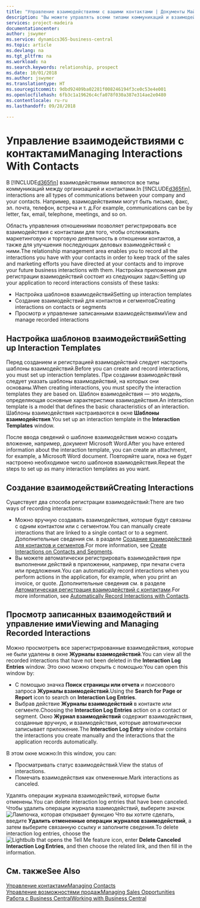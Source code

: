 ```yaml
---
title: "Управление взаимодействиями с вашими контактами | Документы Майкрософт"
description: "Вы можете управлять всеми типами коммуникаций и взаимодействий между организацией и контактами, например, письмами, телефонными звонками, встречами и т. д."
services: project-madeira
documentationcenter: 
author: jswymer
ms.service: dynamics365-business-central
ms.topic: article
ms.devlang: na
ms.tgt_pltfrm: na
ms.workload: na
ms.search.keywords: relationship, prospect
ms.date: 10/01/2018
ms.author: jswymer
ms.translationtype: HT
ms.sourcegitcommit: 9dbd92409ba02281f008246194f3ce0c53e4e001
ms.openlocfilehash: 6fb3c1a19626c4cfa078f030a387e314ae2e0480
ms.contentlocale: ru-ru
ms.lasthandoff: 09/28/2018

---
```

# <a name="managing-interactions-with-contacts"></a><span data-ttu-id="56a45-103">Управление взаимодействиями с контактами</span><span class="sxs-lookup"><span data-stu-id="56a45-103">Managing Interactions With Contacts</span></span>
<span data-ttu-id="56a45-104">В [!INCLUDE[d365fin](includes/d365fin_md.md)] взаимодействиями являются все типы коммуникаций между организацией и контактами.</span><span class="sxs-lookup"><span data-stu-id="56a45-104">In [!INCLUDE[d365fin](includes/d365fin_md.md)], interactions are all types of communications between your company and your contacts.</span></span> <span data-ttu-id="56a45-105">Например, взаимодействиями могут быть письмо, факс, эл. почта, телефон, встреча и т. д.</span><span class="sxs-lookup"><span data-stu-id="56a45-105">For example, communications can be by letter, fax, email, telephone, meetings, and so on.</span></span>

<span data-ttu-id="56a45-106">Область управления отношениями позволяет регистрировать все взаимодействия с контактами для того, чтобы отслеживать маркетинговую и торговую деятельность в отношении контактов, а также для улучшения последующих деловых взаимодействий с ними.</span><span class="sxs-lookup"><span data-stu-id="56a45-106">The relationship management area enables you to record all the interactions you have with your contacts in order to keep track of the sales and marketing efforts you have directed at your contacts and to improve your future business interactions with them.</span></span> <span data-ttu-id="56a45-107">Настройка приложения для регистрации взаимодействий состоит из следующих задач:</span><span class="sxs-lookup"><span data-stu-id="56a45-107">Setting up your application to record interactions consists of these tasks:</span></span>

* <span data-ttu-id="56a45-108">Настройка шаблонов взаимодействий</span><span class="sxs-lookup"><span data-stu-id="56a45-108">Setting up interaction templates</span></span>  
* <span data-ttu-id="56a45-109">Создание взаимодействий для контактов и сегментов</span><span class="sxs-lookup"><span data-stu-id="56a45-109">Creating interactions on contacts or segments</span></span>  
* <span data-ttu-id="56a45-110">Просмотр и управление записанными взаимодействиями</span><span class="sxs-lookup"><span data-stu-id="56a45-110">View and manage recorded interactions</span></span>  

##  <a name="setting-up-interaction-templates"></a><span data-ttu-id="56a45-111">Настройка шаблонов взаимодействий</span><span class="sxs-lookup"><span data-stu-id="56a45-111">Setting up Interaction Templates</span></span>
<span data-ttu-id="56a45-112">Перед созданием и регистрацией взаимодействий следует настроить шаблоны взаимодействий.</span><span class="sxs-lookup"><span data-stu-id="56a45-112">Before you can create and record interactions, you must set up interaction templates.</span></span> <span data-ttu-id="56a45-113">При создании взаимодействий следует указать шаблоны взаимодействий, на которых они основаны.</span><span class="sxs-lookup"><span data-stu-id="56a45-113">When creating interactions, you must specify the interaction templates they are based on.</span></span> <span data-ttu-id="56a45-114">Шаблон взаимодействия — это модель, определяющая основные характеристики взаимодействия.</span><span class="sxs-lookup"><span data-stu-id="56a45-114">An interaction template is a model that defines the basic characteristics of an interaction.</span></span>
<span data-ttu-id="56a45-115">Шаблоны взаимодействия настраиваются в окне **Шаблоны взаимодействия**.</span><span class="sxs-lookup"><span data-stu-id="56a45-115">You set up an interaction template in the **Interaction Templates** window.</span></span>

<span data-ttu-id="56a45-116">После ввода сведений о шаблоне взаимодействия можно создать вложение, например, документ Microsoft Word.</span><span class="sxs-lookup"><span data-stu-id="56a45-116">After you have entered information about the interaction template, you can create an attachment, for example, a Microsoft Word document.</span></span> <span data-ttu-id="56a45-117">Повторяйте шаги, пока не будет настроено необходимое число шаблонов взаимодействия.</span><span class="sxs-lookup"><span data-stu-id="56a45-117">Repeat the steps to set up as many interaction templates as you want.</span></span>  

## <a name="creating-interactions"></a><span data-ttu-id="56a45-118">Создание взаимодействий</span><span class="sxs-lookup"><span data-stu-id="56a45-118">Creating Interactions</span></span>
<span data-ttu-id="56a45-119">Существует два способа регистрации взаимодействий:</span><span class="sxs-lookup"><span data-stu-id="56a45-119">There are two ways of recording interactions:</span></span>

* <span data-ttu-id="56a45-120">Можно вручную создавать взаимодействия, которые будут связаны с одним контактом или с сегментом.</span><span class="sxs-lookup"><span data-stu-id="56a45-120">You can manually create interactions that are linked to a single contact or to a segment.</span></span> <span data-ttu-id="56a45-121">Дополнительные сведения см. в разделе [Создание взаимодействий для контактов и сегментов](marketing-how-create-interactions.md).</span><span class="sxs-lookup"><span data-stu-id="56a45-121">For more information, see [Create Interactions on Contacts and Segments](marketing-how-create-interactions.md).</span></span>  
* <span data-ttu-id="56a45-122">Вы можете автоматически регистрировать взаимодействия при выполнении действий в приложении, например, при печати счета или предложения.</span><span class="sxs-lookup"><span data-stu-id="56a45-122">You can automatically record interactions when you perform actions in the application, for example, when you print an invoice, or quote.</span></span> <span data-ttu-id="56a45-123">Дополнительные сведения см. в разделе [Автоматическая регистрация взаимодействий с контактами](marketing-auto-record-interactions.md).</span><span class="sxs-lookup"><span data-stu-id="56a45-123">For more information, see [Automatically Record Interactions with Contacts](marketing-auto-record-interactions.md).</span></span>

## <a name="viewing-and-managing-recorded-interactions"></a><span data-ttu-id="56a45-124">Просмотр записанных взаимодействий и управление ими</span><span class="sxs-lookup"><span data-stu-id="56a45-124">Viewing and Managing Recorded Interactions</span></span>
<span data-ttu-id="56a45-125">Можно просмотреть все зарегистрированные взаимодействия, которые не были удалены в окне **Журналы взаимодействий**.</span><span class="sxs-lookup"><span data-stu-id="56a45-125">You can view all the recorded interactions that have not been deleted in the **Interaction Log Entries** window.</span></span> <span data-ttu-id="56a45-126">Это окно можно открыть с помощью:</span><span class="sxs-lookup"><span data-stu-id="56a45-126">You can open this window by:</span></span>

* <span data-ttu-id="56a45-127">С помощью значка **Поиск страницы или отчета** и поискового запроса **Журналы взаимодействий**.</span><span class="sxs-lookup"><span data-stu-id="56a45-127">Using the **Search for Page or Report** icon to search on **Interaction Log Entries**.</span></span>
* <span data-ttu-id="56a45-128">Выбрав действие **Журналы взаимодействий** в контакте или сегменте.</span><span class="sxs-lookup"><span data-stu-id="56a45-128">Choosing the **Interaction Log Entries** action on a contact or segment.</span></span>
  <span data-ttu-id="56a45-129">Окно **Журнал взаимодействий** содержит взаимодействия, созданные вручную, и взаимодействия, которые автоматически записывает приложение.</span><span class="sxs-lookup"><span data-stu-id="56a45-129">The **Interaction Log Entry** window contains the interactions you create manually and the interactions that the application records automatically.</span></span>

<span data-ttu-id="56a45-130">В этом окне можно:</span><span class="sxs-lookup"><span data-stu-id="56a45-130">In this window, you can:</span></span>

* <span data-ttu-id="56a45-131">Просматривать статус взаимодействий.</span><span class="sxs-lookup"><span data-stu-id="56a45-131">View the status of interactions.</span></span>
* <span data-ttu-id="56a45-132">Помечать взаимодействия как отмененные.</span><span class="sxs-lookup"><span data-stu-id="56a45-132">Mark interactions as canceled.</span></span>

<span data-ttu-id="56a45-133">Удалять операции журнала взаимодействий, которые были отменены.</span><span class="sxs-lookup"><span data-stu-id="56a45-133">You can delete interaction log entries that have been canceled.</span></span> <span data-ttu-id="56a45-134">Чтобы удалить операции журнала взаимодействий, выберите значок ![Лампочка, которая открывает функцию Что вы хотите сделать](media/ui-search/search_small.png "Что вы хотите сделать"), введите **Удалить отмененные операции журналов взаимодействий**, а затем выберите связанную ссылку и заполните сведения.</span><span class="sxs-lookup"><span data-stu-id="56a45-134">To delete interaction log entries, choose the ![Lightbulb that opens the Tell Me feature](media/ui-search/search_small.png "Tell me what you want to do") icon, enter **Delete Canceled Interaction Log Entries**, and then choose the related link, and then fill in the information.</span></span>

## <a name="see-also"></a><span data-ttu-id="56a45-135">См. также</span><span class="sxs-lookup"><span data-stu-id="56a45-135">See Also</span></span>
[<span data-ttu-id="56a45-136">Управление контактами</span><span class="sxs-lookup"><span data-stu-id="56a45-136">Managing Contacts</span></span>](marketing-contacts.md)  
[<span data-ttu-id="56a45-137">Управление возможностями продаж</span><span class="sxs-lookup"><span data-stu-id="56a45-137">Managing Sales Opportunities</span></span>](marketing-manage-sales-opportunities.md)  
[<span data-ttu-id="56a45-138">Работа с Business Central</span><span class="sxs-lookup"><span data-stu-id="56a45-138">Working with Business Central</span></span>](ui-work-product.md)  

